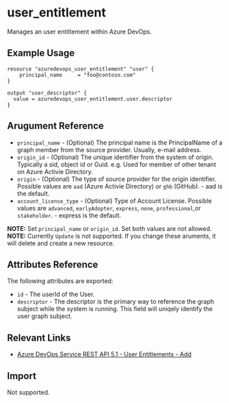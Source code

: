 # user_entitlement
Manages an user entitlement within Azure DevOps.

## Example Usage

```hcl
resource "azuredevops_user_entitlement" "user" {
    principal_name     = "foo@contoso.com"
}

output "user_descriptor" {
  value = azuredevops_user_entitlement.user.descriptor
}
```

## Arugument Reference

* `principal_name` - (Optional) The principal name is the PrincipalName of a graph member from the source provider. Usually, e-mail address.
* `origin_id` - (Optional) The unique identifier from the system of origin. Typically a sid, object id or Guid. e.g. Used for member of other tenant on Azure Activie Directory.
* `origin` - (Optional) The type of source provider for the origin identifier. Possible values are `aad` (Azure Activie Directory) or `ghb` (GitHub). - aad is the default.
* `account_license_type` - (Optional) Type of Account License. Possible values are `advanced`, `earlyAdopter`, `express`, `none`, `professional`,or `stakeholder`. - express is the default.

**NOTE:** Set `principal_name` or `origin_id`. Set both values are not allowed.
**NOTE:** Currently `Update` is not supported. If you change these aruments, it will delete and create a new resource.

## Attributes Reference

The following attributes are exported:

* `id` - The userId of the User.
* `descriptor` - The descriptor is the primary way to reference the graph subject while the system is running. This field will uniqely identify the user graph subject.

## Relevant Links
* [Azure DevOps Service REST API 5.1 - User Entitlements - Add](https://docs.microsoft.com/en-us/rest/api/azure/devops/memberentitlementmanagement/user%20entitlements/add?view=azure-devops-rest-5.1)

## Import

Not supported.
